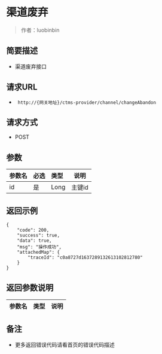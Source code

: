 # 渠道废弃

> 作者：luobinbin

## 简要描述

- 渠道废弃接口

## 请求URL
- ` http://{网关地址}/ctms-provider/channel/changeAbandon`
  
## 请求方式
- POST 

## 参数

|参数名|必选|类型|说明|
|:----    |:---|:----- |-----   |
|id |是  |Long |主键id   |
## 返回示例 

```
{
    "code": 200,
    "success": true,
    "data": true,
    "msg": "操作成功",
    "attachedMap": {
        "traceId": "c0a8727d1637289132613102812780"
    }
}
```

## 返回参数说明 

|参数名|类型|说明|
|:-----  |:-----|-----                           |

## 备注 

- 更多返回错误代码请看首页的错误代码描述